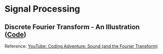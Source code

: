 # Signal Processing

## Discrete Fourier Transform - An Illustration ([Code](./DFT%20-%20Illustration.ipynb))
Reference: [YouTube: Coding Adventure: Sound (and the Fourier Transform)](https://youtu.be/iA6wRgwl7k0)